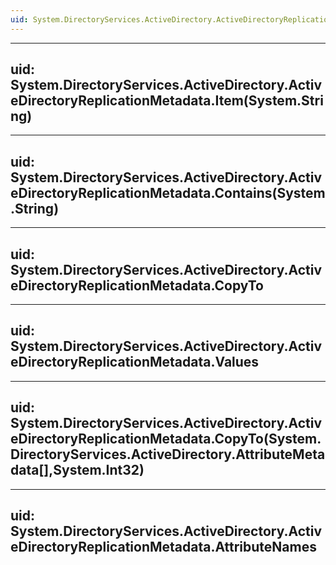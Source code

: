 ```yaml
---
uid: System.DirectoryServices.ActiveDirectory.ActiveDirectoryReplicationMetadata
---
```


---
uid: System.DirectoryServices.ActiveDirectory.ActiveDirectoryReplicationMetadata.Item(System.String)
---

---
uid: System.DirectoryServices.ActiveDirectory.ActiveDirectoryReplicationMetadata.Contains(System.String)
---

---
uid: System.DirectoryServices.ActiveDirectory.ActiveDirectoryReplicationMetadata.CopyTo
---

---
uid: System.DirectoryServices.ActiveDirectory.ActiveDirectoryReplicationMetadata.Values
---

---
uid: System.DirectoryServices.ActiveDirectory.ActiveDirectoryReplicationMetadata.CopyTo(System.DirectoryServices.ActiveDirectory.AttributeMetadata[],System.Int32)
---

---
uid: System.DirectoryServices.ActiveDirectory.ActiveDirectoryReplicationMetadata.AttributeNames
---
